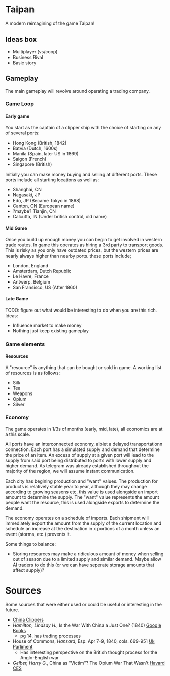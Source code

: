 # Taipan
A modern reimagining of the game Taipan!

## Ideas box
- Multiplayer (vs/coop)
- Business Rival
- Basic story

## Gameplay
The main gameplay will revolve around operating a trading company.
### Game Loop
#### Early game
You start as the captain of a clipper ship with the choice of starting on any of several ports:
- Hong Kong (British, 1842)
- Batvia (Dutch, 1600s)
- Manila (Spain, later US in 1869)
- Saigon (French)
- Singapore (British)

Initially you can make money buying and selling at different ports. These ports include all starting locations as well as:
- Shanghai, CN
- Nagasaki, JP
- Edo, JP (Became Tokyo in 1868)
- Canton, CN (European name)
- ?maybe? Tianjin, CN
- Calcutta, IN (Under british control, old name)
#### Mid Game
Once you build up enough money you can begin to get involved in western trade routes. In game this operates as hiring a 3rd party to transport goods. This is risky as you only have outdated prices, but the western prices are nearly always higher than nearby ports. these ports include;
- London, England
- Amsterdam, Dutch Republic
- Le Havre, France
- Antwerp, Belgium
- San Fransisco, US (After 1860)
#### Late Game
TODO: figure out what would be interesting to do when you are this rich. Ideas:
- Influence market to make money
- Nothing just keep existing gameplay
### Game elements
#### Resources
A "resource" is anything that can be bought or sold in game. A working list of resources is as follows:
- Silk
- Tea
- Weapons
- Opium
- Silver

### Economy
The game operates in 1/3s of months (early, mid, late), all economics are at a this scale.

All ports have an interconnected economy, albiet a delayed transportationn connection. Each port has a simulated supply and demand that determine the price of an item. An excess of supply at a given port will lead to the supply from said port being distributed to ports with lower supply and higher demand. As telegram was already established throughout the majority of the region, we will assume instant communication.

Each city has begining production and "want" values. The production for products is relatively stable year to year, although they may change according to growing seasons etc, this value is used alongside an import amount to determine the supply. The "want" value represents the amount people want the resource, this is used alongside exports to determine the demand.

The economy operates on a schedule of imports. Each shipment will immediately export the amount from the supply of the current location and schedule an increase at the destination in x portions of a month unless an event (storms, etc.) prevents it.

Some things to balance:
- Storing resources may make a ridiculous amount of money when selling out of season due to a limited supply and similar demand. Maybe allow AI traders to do this (or we can have seperate storage amounts that affect supply)?
# Sources
Some sources that were either used or could be useful or interesting in the future.
- [China Clippers](https://archive.org/details/cu31924024151957/page/n15/mode/2up?view=theater)
- *Hamilton, Lindsay H.*, Is the War With China a Just One? (1840) [Google Books](https://books.googleusercontent.com/books/content?req=AKW5QaeHi-nS3_XHy4gVLMhbZYrWqMU1Tu64AFKVRXwQ9tYeU0aVuGBjLf0LVKKeLoqyGrN0u29Hlz-HyIfFvYyDVUp7v2FKO1i2UrcxB-3j_81Iy4T26pzzslvIhk3GK99LH47NKU9q4XWzmoY7c6QmarJ6sZFF9OKyrax-_WV_Ndr0sI73vV1x-SF4wMJLt5l4qTItmyw1L20C6SIQghUOKZevaXlEhZ62pmpr4Gq3a9eUgDuF_qvcgs8jHz75sg6B0rH2MLw4tyjE1pMYw5Yq4MM75jyFuA)
  - pg 14. has trading processes
- House of Commons, *Hansard*, Esp. Apr 7-9, 1840, cols. 669-951 [Uk Parliment](https://api.parliament.uk/historic-hansard/commons/1840/apr/07/war-with-china)
  - Has interesting perspective on the British thought process for the Anglo-English war
- *Gelber, Harry G.*, China as "Victim"? The Opium War That Wasn't [Havard CES](https://ces.fas.harvard.edu/uploads/files/Working-Papers-Archives/CES_WP136.pdf)
